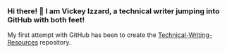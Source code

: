 ### Hi there! 👋 I am Vickey Izzard, a technical writer jumping into GitHub with both feet!

My first attempt with GitHub has been to create the [Technical-Writing-Resources](https://github.com/VickeyIzzard/Technical-Writing-Resources#readme) repository.

<!--
# [Portfolio](https://vickeyizzard.github.io/Portfolio/)
My portfolio on GitHub is in progress.
-->

<!--
**VickeyIzzard/VickeyIzzard** is a ✨ _special_ ✨ repository because its `README.md` (this file) appears on your GitHub profile.

Here are some ideas to get you started:

- 🔭 I’m currently working on ...
- 🌱 I’m currently learning ...
- 👯 I’m looking to collaborate on ...
- 🤔 I’m looking for help with ...
- 💬 Ask me about ...
- 📫 How to reach me: ...
- 😄 Pronouns: ...
- ⚡ Fun fact: ...
-->
